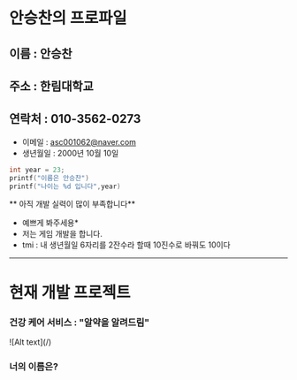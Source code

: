 
#  안승찬의 프로파일
## 이름 : 안승찬
## 주소 : 한림대학교
## 연락처 : 010-3562-0273
* 이메일 : asc001062@naver.com
* 생년월일 : 2000년 10월 10일

```c
int year = 23;
printf("이름은 안승찬")
printf("나이는 %d 입니다",year)
```

** 아직 개발 실력이 많이 부족합니다**
* 예쁘게 봐주세용*
* 저는 게임 개발을 합니다.
* tmi : 내 생년월일 6자리를 2잔수라 할때 10진수로 바꿔도 10이다


* * *
<h1>현재 개발 프로젝트</h1>
<h3>건강 케어 서비스 : "알약을 알려드림"</h3>
![Alt text](/)


<h3>너의 이름은?</h3>
<!--
**asc001010/asc001010** is a ✨ _special_ ✨ repository because its `README.md` (this file) appears on your GitHub profile.

Here are some ideas to get you started:

- 🔭 I’m currently working on ...
- 🌱 I’m currently learning ...
- 👯 I’m looking to collaborate on ...
- 🤔 I’m looking for help with ...
- 💬 Ask me about ...
- 📫 How to reach me: ...
- 😄 Pronouns: ...
- ⚡ Fun fact: ...
-->
